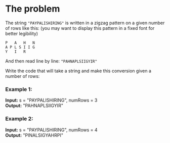 # The problem

The string `"PAYPALISHIRING"` is written in a zigzag pattern on a given number of rows like this: (you may want to display this pattern in a fixed font for better legibility)

```text
P   A   H   N
A P L S I I G
Y   I   R
```

And then read line by line: `"PAHNAPLSIIGYIR"`

Write the code that will take a string and make this conversion given a number of rows:

### Example 1:
**Input:** s = "PAYPALISHIRING", numRows = 3  
**Output:** "PAHNAPLSIIGYIR"

### Example 2:
**Input:** s = "PAYPALISHIRING", numRows = 4  
**Output:** "PINALSIGYAHRPI"
